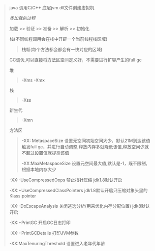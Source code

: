 > java 调用C/C++ 底层jvm.dll文件创建虚拟机
>
> *类加载的过程*
>
> 加载 >> 验证 >> 准备 >> 解析 >> 初始化
>
> 栈(不同线程调用会在栈中开辟一个当前线程栈区域)
>
> > 栈帧(每个方法都会都会有一快对应的区域)
>
> GC调优,可以直接将方法区空间定义好，不需要进行扩容产生的full gc
>
> 堆
>
> > -Xms   -Xmx
>
> 栈
>
> > -Xss
>
> 新生代
>
> > -Xmn
>
> 方法区
>
> > -XX: MetaspaceSize 设置元空间初始空间大少，默认21M到达该值触发full gc，并进行自动调整,释放内存多就降低该值,释放空间少就不超过设置值就提高该值
> >
> > -XX:MaxMetaspaceSize 设置元空间最大值,默认是-1，既不限制，根据本地内存大少
>
> -XX:-UseCompressedOops 禁止指针压缩 jdk1.8默认开启
>
> -XX:+UseCompressedClassPointers jdk1.8默认开启只压缩对象头里的Klass pointer
>
> -XX:-DoEscapeAnalysis 关闭逃逸分析(用来优化内存分配位置) jdk8默认开启
>
> -XX:+PrintGC 开启GC日志打印
>
> -XX:+PrintGCDetails 打印JVM参数
>
> -XX:MaxTenuringThreshold 设置进入老年代年龄

